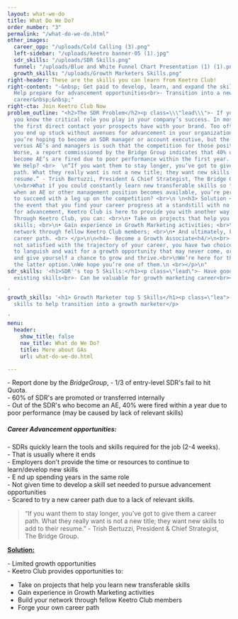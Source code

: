 ```yaml
---
layout: what-we-do
title: What Do We Do?
order_number: "3"
permalink: "/what-do-we-do.html"
other_images:
  career_opp: "/uploads/Cold Calling (3).png"
  left-sidebar: "/uploads/keetro banner-05 (1).jpg"
  sdr_skills: "/uploads/SDR Skills.png"
  funnel: "/uploads/Blue and White Funnel Chart Presentation (1) (1).png"
  growth_skills: "/uploads/Growth Marketers Skills.png"
right-header: These are the skills you can learn from Keetro Club!
right-content: "-&nbsp; Get paid to develop, learn, and expand the skillset&nbsp;<br>-
  Help prepare for advancement opportunities<br>- Transition into a new marketing
  career&nbsp;&nbsp;"
right-cta: Join Keetro Club Now
problem_outline: "<h2>The SDR Problem</h2><p class=\\\"lead\\\">- If you’re an SDR,
  you know the critical role you play in your company’s success. In most cases, you’re
  the first direct contact your prospects have with your brand. Too often, however,
  you end up stuck without avenues for advancement in your organization. <br> Maybe
  you’re hoping to become an SDR manager or account executive, but the ratio of SDR’s
  versus AE’s and managers is such that the competition for those positions is fierce.
  Worse, a report commissioned by the Bridge Group indicates that 40% of SDR’s who
  become AE’s are fired due to poor performance within the first year. <br>- How Can
  We Help? <br>  \n“If you want them to stay longer, you’ve got to give them a career
  path. What they really want is not a new title; they want new skills to add to their
  resume.” - Trish Bertuzzi, President & Chief Strategist, The Bridge Group.<br>\n
  \n<br>What if you could constantly learn new transferable skills so that if and
  when an AE or other management position becomes available, you’re perfectly positioned
  to succeed with a leg up on the competition? <br>\n \n<h3> Solution <h3/> <p class=\\\"lead\\\">In
  the event that you find your career progress at a standstill with no available pathways
  for advancement, Keetro Club is here to provide you with another way forward. <br>
  Through Keetro Club, you can: <br>\n• Take on projects that help you learn new transferable
  skills; <br>\n• Gain experience in Growth Marketing activities; <br>\n• Build your
  network through fellow Keetro Club members; <br>\n• And ultimately, Forge your own
  career path. <br> </p>\n\n<h4>- Become a Growth Associate<h4/>\n<br>- If you’re
  not satisfied with the trajectory of your career, you have two choices: continue
  to languish and wait for a growth opportunity that may never come, or be proactive
  and give yourself a chance to grow and thrive.<br>\nWe’re here for those who choose
  the latter option.\nWe hope you’re one of them.\n <br></p>\n"
sdr_skills: '<h1>SDR''s top 5 Skills:</h1><p class=\"lead\">- Have good/versitile
  existing skills<br>- Can be valuable for growth marketing career<br><br></p>

'
growth_skills: '<h1> Growth Marketer top 5 Skills</h1><p class=\"lea">- Learn additional
  skills to help transition into a growth marketer</p>

'
menu:
  header:
    show_title: false
    nav_title: What do We Do?
    title: More about GAs
    url: what-do-we-do.html

---
```

<p>- Report done by the <i>BridgeGroup</i>, - 1/3 of entry-level SDR's fail to hit Quota. <br>- 60% of SDR's are promoted or transferred internally<br>- Out of the SDR's who become an AE, 40% were fired within a year due to poor performance (may be caused by lack of relevant skills)</p>
<h5>Career Advancement opportunities:</h5>
<p>- SDRs quickly learn the tools and skills required for the job (2-4 weeks). <br>- That is usually where it ends<br>- Employers don't provide the time or resources to continue to learn/develop new skills<br>- E
<gwmw class="ginger-module-highlighter-mistake-type-3" id="gwmw-15766279482914952798457">nd</gwmw> up spending years in the same role <br>- Not given time to develop a skill set needed to pursue advancement opportunities<br>- Scared to try a new career path due to a lack of relevant skills. </p>
<blockquote> “If you want them to stay longer, you’ve got to give them a career path. What they really want is not a new title; they want new skills to add to their resume.” - Trish Bertuzzi, President & Chief Strategist, The Bridge Group. </blockquote>
<p><b><u>
Solution:</u></b></p>
<p>- Limited growth opportunities<br>- Keetro Club provides opportunities to:</p>
<ul class="bullets">
<li>Take on projects that help you learn new transferable skills</li>
<li>Gain experience in Growth Marketing activities</li>
<li>Build your network through fellow Keetro Club members </li>
<li>Forge your own career path</li>
</ul>